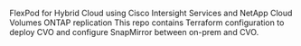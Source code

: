 FlexPod for Hybrid Cloud using Cisco Intersight Services and NetApp Cloud Volumes ONTAP replication
This repo contains Terraform configuration to deploy CVO and configure SnapMirror between on-prem and CVO. 
